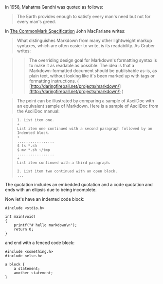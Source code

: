 In 1958, Mahatma Gandhi was quoted as follows:

> The Earth provides enough to satisfy every man's need but not for every man's
> greed.

In [The CommonMark Specification](https://spec.commonmark.org/0.29/) John
MacFarlane writes:

> What distinguishes Markdown from many other lightweight markup syntaxes,
> which are often easier to write, is its readability. As Gruber writes:

> > The overriding design goal for Markdown's formatting syntax is to make it
> > as readable as possible. The idea is that a Markdown-formatted document should
> > be publishable as-is, as plain text, without looking like it's been marked up
> > with tags or formatting instructions. ( 
> > [http://daringfireball.net/projects/markdown/](http://daringfireball.net/projects/markdown/)
> > )

> The point can be illustrated by comparing a sample of AsciiDoc with an
> equivalent sample of Markdown. Here is a sample of AsciiDoc from the AsciiDoc
> manual:

> ```AsciiDoc
> 1. List item one.
> +
> List item one continued with a second paragraph followed by an
> Indented block.
> +
> .................
> $ ls *.sh
> $ mv *.sh ~/tmp
> .................
> +
> List item continued with a third paragraph.
> 
> 2. List item two continued with an open block.
> ...
> ```
The quotation includes an embedded quotation and a code quotation and ends with
an ellipsis due to being incomplete.

Now let's have an indented code block:

    #include <stdio.h>
    
    int main(void)
    {
        printf("# hello markdown\n");
        return 0;
    }

and end with a fenced code block:
~~~pseudocode
#include <something.h>
#include <else.h>

a block {
    a statement;
    another statement;
}
~~~

